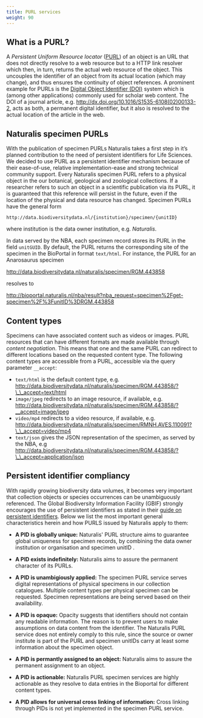 ```yaml
---
title: PURL services
weight: 90
---
```


## What is a PURL?
A *Persistent Uniform Resource locator* ([PURL](https://en.wikipedia.org/wiki/Persistent_uniform_resource_locator)) of an 
object is an URL that does not directly resolve to a web resource but to a HTTP link resolver 
which then, in turn, returns the actual web resource of the object. This uncouples the identifier of an object from its actual 
location (which may change), and thus ensures the continuity of object references. A prominent example for 
PURLs is the [Digital Object Identifier (DOI)](https://www.doi.org/) system which is (among other applications) commonly used for 
scholar web content. The DOI of a journal article, e.g. http://dx.doi.org/10.1016/S1535-6108(02)00133-2, acts as both, a permanent digital identifier, 
but it also is resolved to the actual location of the article in the web.

## Naturalis specimen PURLs
With the publication of specimen PURLs Naturalis takes a first step in it’s planned contribution to the need of persistent identifiers for 
Life Sciences. We decided to use PURL as a persistent identifier mechanism because of their ease-of-use, relative implementation-ease and strong 
technical community support. Every Naturalis specimen PURL refers to a physical object in the our botanical, geological and zoological 
collections. If a researcher refers to such an object in a scientific publication via its PURL, it is guaranteed that this reference will 
persist in the future, even if the location of the physical and data resource has changed. Specimen PURLs have the general form

`http://data.biodiversitydata.nl/{institution}/specimen/{unitID}`

where institution is the data owner institution, e.g. *Naturalis*. 

In data served by the NBA, each specimen record stores its PURL in the field `unitGUID`. By default, the PURL returns the 
corresponding site of the specimen in the BioPortal in format `text/html`. For instance, the PURL for an Anarosaurus specimen 

http://data.biodiversitydata.nl/naturalis/specimen/RGM.443858

resolves to 

http://bioportal.naturalis.nl/nba/result?nba_request=specimen%2Fget-specimen%2F%3FunitID%3DRGM.443858

## Content types
Specimens can have associated content such as videos or images. PURL resources that can have different formats are made 
available through *content negotiation*. This means that one and the same PURL can redirect to different locations based on 
the requested content type. The following content types are accessible from a PURL, accessible via the query parameter `__accept`:

* `text/html` is the default content type, e.g.  http://data.biodiversitydata.nl/naturalis/specimen/RGM.443858/?\_\_accept=text/html
* `image/jpeg` redirects to an image resource, if available, e.g. http://data.biodiversitydata.nl/naturalis/specimen/RGM.443858/?__accept=image/jpeg
* `video/mp4` redirects to a video resource, if available, e.g. http://data.biodiversitydata.nl/naturalis/specimen/RMNH.AVES.110091?\_\_accept=video/mp4
* `text/json` gives the JSON representation of the specimen, as served by the NBA, e.g http://data.biodiversitydata.nl/naturalis/specimen/RGM.443858/?\_\_accept=application/json

## Persistent identifier compliancy
With rapidly growing biodiversity data volumes, it becomes very important that collection objects or species occurrences can be 
unambiguously referenced. The Global Biodiversity Information Facility (GBIF) strongly encourages the use of persistent identifiers 
as stated in their [guide on persistent identifiers](https://www.gbif.org/document/80575/a-beginners-guide-to-persistent-identifiers). Below we list the
most important general characteristics herein and how PURLS issued by Naturalis apply to them:

* **A PID is globally unique:** Naturalis' PURL structure aims to guarantee global uniqueness for specimen records, by combining the 
data owner institution or organisation and specimen unitID  .

* **A PID exists indefinitely:** Naturalis aims to assure the permanent character of its PURLs.

* **A PID is unambigiously applied:** The specimen PURL service serves digital representations of physical 
specimens in our collection catalogues. Multiple content types per physical specimen can be requested. 
Specimen representations are being served based on their availability.

* **A PID is opaque:** Opacity suggests that identifiers should not contain any readable information. The reason is to prevent users to make 
assumptions on data content from the identifier. The Naturalis PURL service does not entirely comply to this rule, since the source or owner institute 
is part of the PURL and specimen unitIDs carry at least some information about the specimen object.

* **A PID is permantly assigned to an object:**  Naturalis aims to assure the permanent assignment to an object.

* **A PID is actionable:** Naturalis PURL specimen services are highly actionable as they resolve to data entries in the Bioportal for different content types.
* **A PID allows for universal cross linking of information:**  Cross linking through PIDs is not yet implemented in the specimen PURL service.
